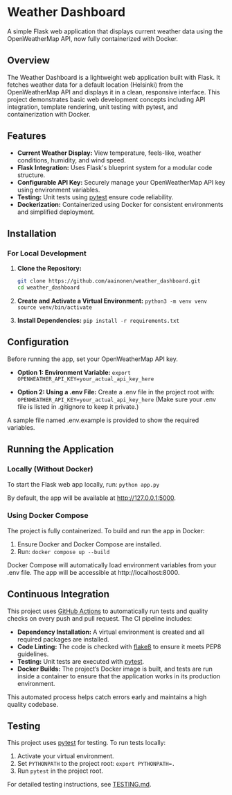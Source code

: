 # Weather Dashboard

A simple Flask web application that displays current weather data using the OpenWeatherMap API, now fully containerized with Docker.

## Overview

The Weather Dashboard is a lightweight web application built with Flask. It fetches weather data for a default location (Helsinki) from the OpenWeatherMap API and displays it in a clean, responsive interface. This project demonstrates basic web development concepts including API integration, template rendering, unit testing with pytest, and containerization with Docker.


## Features

- **Current Weather Display:**
  View temperature, feels-like, weather conditions, humidity, and wind speed.
- **Flask Integration:**
  Uses Flask's blueprint system for a modular code structure.
- **Configurable API Key:**
  Securely manage your OpenWeatherMap API key using environment variables.
- **Testing:**
  Unit tests using [pytest](https://pytest.org/) ensure code reliability.
- **Dockerization:**
  Containerized using Docker for consistent environments and simplified deployment.

## Installation

### For Local Development

1. **Clone the Repository:**
   ```bash
   git clone https://github.com/aainonen/weather_dashboard.git
   cd weather_dashboard

2. **Create and Activate a Virtual Environment:**
   ``
   python3 -m venv venv
   source venv/bin/activate
   ``
   
3. **Install Dependencies:**
   ``
   pip install -r requirements.txt
   ``

## Configuration
Before running the app, set your OpenWeatherMap API key.

- **Option 1: Environment Variable:**
   ``
   export OPENWEATHER_API_KEY=your_actual_api_key_here
   ``

- **Option 2: Using a .env File:**
Create a .env file in the project root with:
   ``
   OPENWEATHER_API_KEY=your_actual_api_key_here
   ``
(Make sure your .env file is listed in .gitignore to keep it private.)

A sample file named .env.example is provided to show the required variables.


## Running the Application
### Locally (Without Docker)
To start the Flask web app locally, run:
   ``
   python app.py
   ``
   
By default, the app will be available at http://127.0.0.1:5000.

### Using Docker Compose
The project is fully containerized. To build and run the app in Docker:

1. Ensure Docker and Docker Compose are installed.
2. Run:
   ``
   docker compose up --build
   ``

Docker Compose will automatically load environment variables from your .env file.
The app will be accessible at http://localhost:8000.

## Continuous Integration

This project uses [GitHub Actions](https://github.com/features/actions) to automatically run tests and quality checks on every push and pull request. The CI pipeline includes:

- **Dependency Installation:**
  A virtual environment is created and all required packages are installed.
- **Code Linting:**
  The code is checked with [flake8](https://flake8.pycqa.org/) to ensure it meets PEP8 guidelines.
- **Testing:**
  Unit tests are executed with [pytest](https://pytest.org/).
- **Docker Builds:**
  The project’s Docker image is built, and tests are run inside a container to ensure that the application works in its production environment.
  
This automated process helps catch errors early and maintains a high quality codebase.

## Testing
This project uses [pytest](https://pytest.org/) for testing. To run tests locally:
1. Activate your virtual environment.
2. Set `PYTHONPATH` to the project root: `export PYTHONPATH=.`
3. Run `pytest` in the project root.

For detailed testing instructions, see [TESTING.md](TESTING.md).
